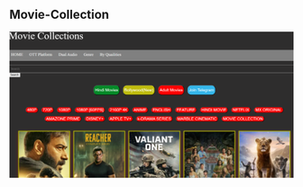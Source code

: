 ## Movie-Collection
![alt IMG](https://github.com/atulshah-2511/Movie-Collections/blob/main/Movie_Home.png?raw=true)
